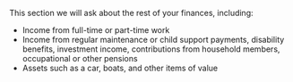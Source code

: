 This section we will ask about the rest of your finances, including:

  - Income from full-time or part-time work 
  - Income from regular maintenance or child support payments, disability benefits, investment income, contributions from household members, occupational or other pensions
  - Assets such as a car, boats, and other items of value  

